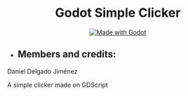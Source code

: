 <h1 align="center">Godot Simple Clicker</h1>

<div align="center">

[![Made with Godot](https://img.shields.io/badge/Made%20with-Godot-478CBF?style=for-the-badge&logo=godot%20engine&logoColor=white)](https://godotengine.org)

</div>

- <h2>Members and credits: </h2>

Daniel Delgado Jiménez<br>

A simple clicker made on GDScript
